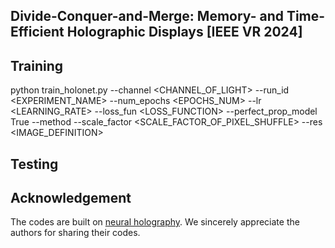 ## Divide-Conquer-and-Merge: Memory- and Time-Efficient Holographic Displays [IEEE VR 2024]

## Training

   python train_holonet.py --channel <CHANNEL_OF_LIGHT> --run_id <EXPERIMENT_NAME> --num_epochs <EPOCHS_NUM> --lr <LEARNING_RATE> --loss_fun <LOSS_FUNCTION> --perfect_prop_model True --method <METHOD> --scale_factor <SCALE_FACTOR_OF_PIXEL_SHUFFLE> --res <IMAGE_DEFINITION>
## Testing

## Acknowledgement
The codes are built on [neural holography](https://github.com/computational-imaging/neural-holography). We sincerely appreciate the authors for sharing their codes.
